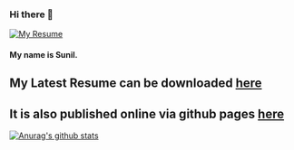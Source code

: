 ### Hi there 👋

<a href="https://raw.githubusercontent.com/sunilsankar/sunilsankar/master/sunilsankar.pdf">
    <img alt="My Resume" src="https://img.shields.io/badge/resume-pdf-green.svg" />
</a>

#### My name is Sunil.

## My Latest Resume can be downloaded [here](https://raw.githubusercontent.com/sunilsankar/sunilsankar/master/sunilsankar.pdf)

## It is also published online via github pages [here](https://sunilsankar.github.io)



[![Anurag's github stats](https://github-readme-stats.vercel.app/api?username=sunilsankar)](https://github.com/anuraghazra/github-readme-stats)
 
